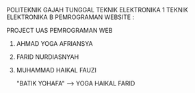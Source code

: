 POLITEKNIK GAJAH TUNGGAL
TEKNIK ELEKTRONIKA
1 TEKNIK ELEKTRONIKA B
PEMROGRAMAN WEBSITE :

PROJECT UAS PEMROGRAMAN WEB
1. AHMAD YOGA AFRIANSYA
2. FARID NURDIASNYAH
3. MUHAMMAD HAIKAL FAUZI

   "BATIK YOHAFA" --> YOGA HAIKAL FARID
